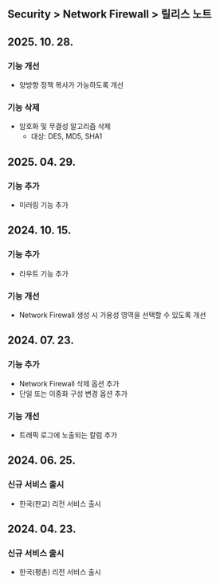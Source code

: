 ## Security > Network Firewall > 릴리스 노트

## 2025. 10. 28.

### 기능 개선

* 양방향 정책 복사가 가능하도록 개선

### 기능 삭제

* 암호화 및 무결성 알고리즘 삭제
    * 대상: DES, MD5, SHA1

## 2025. 04. 29.

### 기능 추가

* 미러링 기능 추가

## 2024. 10. 15.

### 기능 추가

* 라우트 기능 추가

### 기능 개선

* Network Firewall 생성 시 가용성 영역을 선택할 수 있도록 개선

## 2024. 07. 23.

### 기능 추가

* Network Firewall 삭제 옵션 추가
* 단일 또는 이중화 구성 변경 옵션 추가

### 기능 개선

* 트래픽 로그에 노출되는 칼럼 추가

## 2024. 06. 25.

### 신규 서비스 출시

* 한국(판교) 리전 서비스 출시

## 2024. 04. 23.

### 신규 서비스 출시

* 한국(평촌) 리전 서비스 출시